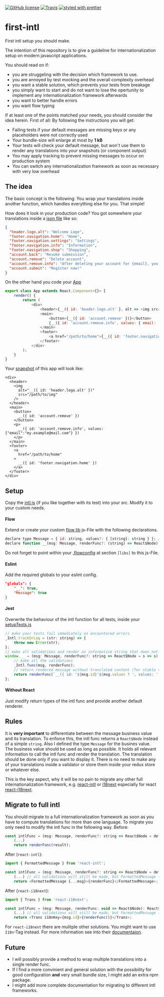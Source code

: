[![GitHub license][license-image]][license-url]
[![Travis][build-image]][build-url]
[![styled with prettier][prettier-image]][prettier-url]

# first-intl
First intl setup you should make.

The intention of this repository is to give a guideline
for internationalization setup on modern javascript applications.

You should read on if:
- you are struggeling with the decision which framework to use.
- you are annoyed by test mocking and the overall complexity overhead
- you want a stable solution, which prevents your tests from breakage
- you simply want to start and do not want to lose the opertunity to
  implement any internationalization framework afterwards
- you want to better handle errors
- you want flow typing

If at least one of the points matched your needs, you should consider
the idea herein. First of all: By following the instructions you will
get:
- Failing tests if your default messages are missing keys or
  any placeholders were not correctly used
- Your bundle-size will enlarge at most by **1 kB**
- Your tests will check your default message, but won't use them to
  render any translations into your snapshots (or component output)
- You may apply tracking to prevent missing messages to occur on
  production system
- You can switch any internationalization framework as soon as
  necessary with very low overhead

## The idea
The basic concept is the following: You wrap your translations inside
another function, which handles everything else for you. That simple!

How does it look in your production code? You got somewhere your translations
inside a [json file](https://github.com/fdc-viktor-luft/first-intl/blob/master/src/intl-default.json)
like so:
```json
{
  "header.logo.alt": "Welcome Logo",
  "footer.navigation.home": "Home",
  "footer.navigation.settings": "Settings",
  "footer.navigation.info": "Information",
  "footer.navigation.shop": "Shopping",
  "account.back": "Revoke submission",
  "account.remove": "Delete account",
  "account.remove.info": "After deleting your account for {email}, you will be consequently distrusted.",
  "account.submit": "Register now!"
}
```
On the other hand you code your [App](https://github.com/fdc-viktor-luft/first-intl/blob/master/src/examples/App.js)
```js
export class App extends React.Component<{}> {
    render() {
        return (
            <div>
                <header>{__({ id: 'header.logo.alt' }, alt => <img src="/path/to/img" alt={alt} />)}</header>
                <main>
                    <button>{__({ id: 'account.remove' })}</button>
                    {__({ id: 'account.remove.info', values: { email: 'my.example@mail.com' } }, info => <p>{info}</p>)}
                </main>
                <footer>
                    <a href="/path/to/home">{__({ id: 'footer.navigation.home' })}</a>
                </footer>
            </div>
        );
    }
}
```
Your [snapshot](https://github.com/fdc-viktor-luft/first-intl/blob/master/src/examples/__snapshots__/App.test.js.snap)
of this app will look like:
```
<div>
  <header>
    <img
      alt="__({ id: 'header.logo.alt' })"
      src="/path/to/img"
    />
  </header>
  <main>
    <button>
      __({ id: 'account.remove' })
    </button>
    <p>
      __({ id: 'account.remove.info', values: {"email":"my.example@mail.com"} })
    </p>
  </main>
  <footer>
    <a
      href="/path/to/home"
    >
      __({ id: 'footer.navigation.home' })
    </a>
  </footer>
</div>
```

## Setup
Copy the [intl.js](https://github.com/fdc-viktor-luft/first-intl/blob/master/src/intl.js)
(if you like together with its test) into your src. Modify it to your custom needs.

#### Flow
Extend or create your custom [flow lib](https://github.com/fdc-viktor-luft/first-intl/blob/master/flow-typed/custom-types.js)
js-File with the following declarations.
```js
declare type Message = { id: string, values?: { [string]: string } }; // eslint-disable-line
declare function __(msg: Message, renderFunc?: (string) => React$Node): React$Node; // eslint-disable-line
```
Do not forget to point within your [.flowconfig](https://github.com/fdc-viktor-luft/first-intl/blob/master/.flowconfig)
at section `[libs]` to this js-File.

#### Eslint
Add the required globals to your eslint config.
```json
"globals": {
    "__": true,
    "Message": true
}
```

#### Jest
Overwrite the behaviour of the intl function for all tests, inside
your [setupTests.js](https://github.com/fdc-viktor-luft/first-intl/blob/master/setupTests.js)
```js
// make your tests fail immediately on encountered errors
_Intl.trackOrLog = (str: string) => {
    throw new Error(str);
};
// make all validations and render an informative string that does not contain translations
window.__ = (msg: Message, renderFunc?: string => React$Node = s => s): React$Node => {
    // make all the validations
    _Intl.func(msg, renderFunc);
    // return rendered message without translated content (for stable test snapshots)
    return renderFunc(`__({ id: '${msg.id}'${msg.values ? ', values: ' + JSON.stringify(msg.values) : ''} })`);
};
```

#### Without React
Just modify return types of the intl func and provide another default
renderer.

## Rules
It is **very important** to differentiate between the message business value
and its translation. To enforce this, the intl func returns a
`React$Node` instead of a simple `string`. Also I defined the type
`Message` for the busines value. The business value should be used as
long as possible. It holds all relevant information to call the intl
func and render the translation. The translation should be done only
if you want to display it. There is no need to make any of your translations
inside a validator or store them inside your redux store or whatever else.

This is the key aspect, why it will be no pain to migrate any other
full internationalization framework, e.g.
[react-intl](https://github.com/yahoo/react-intl) or
[i18next](https://www.i18next.com) especially for react
[react-i18next](https://github.com/i18next/react-i18next).

## Migrate to full intl
You should migrate to a full internationalization framework as soon as
you have to compute translations for more than one language.
To migrate you only need to modify the intl func in the following way.
Before:
```js
const intlFunc = (msg: Message, renderFunc?: string => React$Node = defaultRenderFunc): React$Node => {
    (...)
    return renderFunc(result);
```
After (`react-intl`):
```js
import { FormattedMessage } from 'react-intl';

const intlFunc = (msg: Message, renderFunc?: string => React$Node = defaultRenderFunc): React$Node => {
    (...) // all validations will still be made, but FormattedMessage takes care to translate and update
    return <FormattedMessage {...msg}>{renderFunc}</FormattedMessage>;
```
After (`react-i18next`):
```js
import { Trans } from 'react-i18next';

const intlFunc = (msg: Message, renderFunc: void => React$Node): React$Node => {
    (...) // all validations will still be made, but FormattedMessage takes care to translate and update
    return <Trans i18nKey={msg.id}>{renderFunc()}</Trans>;
```
For `react-i18next` there are mulitple other solutions. You might want to use `I18n`-Tag instead.
For more information see into their [documentaion](https://react.i18next.com).

## Future
- I will possibly provide a method to wrap multiple translations into a single render func.
- If I find a more convinient and general solution with the possibility for good configuration **and**
  very small bundle size, I might add an extra npm package.
- I might add more complete documentation for migrating to different intl frameworks.

[license-image]: https://img.shields.io/badge/license-MIT-blue.svg
[license-url]: https://github.com/fdc-viktor-luft/first-intl/blob/master/LICENSE
[build-image]: https://img.shields.io/travis/fdc-viktor-luft/first-intl/master.svg?style=flat-square
[build-url]: https://travis-ci.org/fdc-viktor-luft/first-intl
[prettier-image]: https://img.shields.io/badge/styled_with-prettier-ff69b4.svg
[prettier-url]: https://github.com/prettier/prettier
